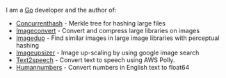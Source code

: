 I am a [Go](https://github.com/golang/go) developer and the author of:

- [Concurrenthash](https://github.com/kmulvey/concurrenthash) - Merkle tree for hashing large files 
- [Imageconvert](https://github.com/kmulvey/imageconvert) - Convert and compress large libraries on images
- [Imagedup](https://github.com/kmulvey/imagedup) - Find similar images in large image libraries with perceptual hashing
- [Imageupsizer](https://github.com/kmulvey/imageupsizer) - Image up-scaling by using google image search 
- [Text2speech](https://github.com/kmulvey/text2speech) - Convert text to speech using AWS Polly.
- [Humannumbers](https://github.com/kmulvey/humannumbers) - Convert numbers in English text to float64
